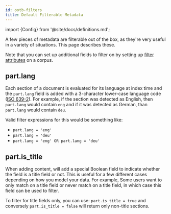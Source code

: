 ```yaml
---
id: ootb-filters
title: Default Filterable Metadata
---
```


import {Config} from '@site/docs/definitions.md';

A few pieces of metadata are filterable out of the box, as they're very
useful in a variety of situations.  This page describes these.

Note that you can set up additional fields to filter on by setting up
[filter attributes](/docs/api-reference/admin-apis/create-corpus#filter-attribute) on a
corpus.

## part.lang
Each section of a document is evaluated for its language at index time and the
`part.lang` field is added with a 3-character lower-case language code
([ISO 639-2](https://en.wikipedia.org/wiki/List_of_ISO_639-2_codes)).  For
example, if the section was detected as English, then `part.lang` would contain
`eng` and if it was detected as German, than `part.lang` would contain `deu`.

Valid filter expressions for this would be something like:
* `part.lang = 'eng'`
* `part.lang = 'deu'`
* `part.lang = 'eng' OR part.lang = 'deu'`

## part.is_title
When adding content, <Config v="names.product"/> will add a special Boolean
field to indicate whether the field is a title field or not.  This is useful
for a few different cases depending on how you model your data.  For example,
Some users want to only match on a title field or never match on a title field,
in which case this field can be used to filter.

To filter for title fields only, you can use: `part.is_title = true` and
conversely `part.is_title = false` will return only non-title sections.

